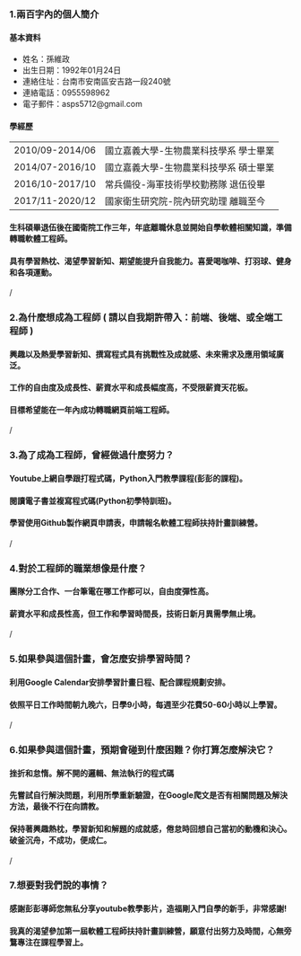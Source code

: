 
<html>
<body>
     <h3>1.兩百字內的個人簡介</h3>
     <h4>基本資料</h4> 
     <ul>
          <li>姓名：孫維政</li>
          <li>出生日期：1992年01月24日</li>
          <li>連絡住址：台南市安南區安吉路一段240號</li>
          <li>連絡電話：0955598962</li>
          <li>電子郵件：asps5712@gmail.com</li>
     </ul>
     <h4>學經歷</h4>
     <table>
          <tr>
               <td>2010/09-2014/06</td>
               <td>國立嘉義大學-生物農業科技學系 學士畢業</td>
          </tr>
          <tr>
               <td>2014/07-2016/10</td>
               <td>國立嘉義大學-生物農業科技學系 碩士畢業</td>
          </tr>
          <tr>
               <td>2016/10-2017/10</td>
               <td>常兵備役-海軍技術學校勤務隊 退伍役畢</td>
          </tr>
          <tr>
               <td>2017/11-2020/12</td>
               <td>國家衛生研究院-院內研究助理 離職至今</td>
          </tr>
     </table>
     <h4>生科碩畢退伍後在國衛院工作三年，年底離職休息並開始自學軟體相關知識，準備轉職軟體工程師。</h4>
     <h4>具有學習熱枕、渴望學習新知、期望能提升自我能力。喜愛喝咖啡、打羽球、健身和各項運動。</h4>
     /
     <h3>2.為什麼想成為工程師 ( 請以自我期許帶入：前端、後端、或全端工程師 )</h3>
     <h4>興趣以及熱愛學習新知、撰寫程式具有挑戰性及成就感、未來需求及應用領域廣泛。</h4>
     <h4>工作的自由度及成長性、薪資水平和成長幅度高，不受限薪資天花板。</h4>
     <h4>目標希望能在一年內成功轉職網頁前端工程師。</h4>
     /
     <h3>3.為了成為工程師，曾經做過什麼努力？</h3>
     <h4>Youtube上網自學跟打程式碼，Python入門教學課程(彭彭的課程)。</h4>
     <h4>閱讀電子書並複寫程式碼(Python初學特訓班)。</h4>
     <h4>學習使用Github製作網頁申請表，申請報名軟體工程師扶持計畫訓練營。</h4>
     /
     <h3>4.對於工程師的職業想像是什麼？</h3>
     <h4>團隊分工合作、一台筆電在哪工作都可以，自由度彈性高。</h4>
     <h4>薪資水平和成長性高，但工作和學習時間長，技術日新月異需學無止境。</h4>
     /
     <h3>5.如果參與這個計畫，會怎麼安排學習時間？</h3>
     <h4>利用Google Calendar安排學習計畫日程、配合課程規劃安排。</h4>
     <h4>依照平日工作時間朝九晚六，日學9小時，每週至少花費50-60小時以上學習。</h4>
     /
     <h3>6.如果參與這個計畫，預期會碰到什麼困難？你打算怎麼解決它？</h3>
     <h4>挫折和怠惰。解不開的邏輯、無法執行的程式碼</h4>
     <h4>先嘗試自行解決問題，利用所學重新驗證，在Google爬文是否有相關問題及解決方法，最後不行在向請教。</h4>
     <h4>保持著興趣熱枕，學習新知和解題的成就感，倦怠時回想自己當初的動機和決心。破釜沉舟，不成功，便成仁。</h4>
     /
     <h3>7.想要對我們說的事情？</h3>
     <h4>感謝彭彭導師您無私分享youtube教學影片，造福剛入門自學的新手，非常感謝!</h4>
     <h4>我真的渴望參加第一屆軟體工程師扶持計畫訓練營，願意付出努力及時間，心無旁鶩專注在課程學習上。</h4>
</body>
</html>
